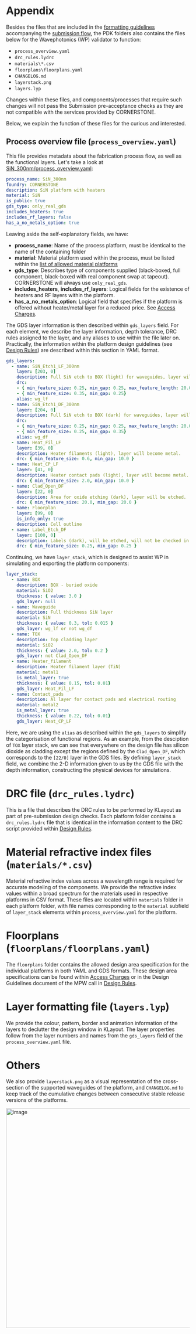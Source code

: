 # Appendix

Besides the files that are included in the [formatting
guidelines](./FormattingGuidelines.md) accompanying the [submission
flow](../README.md#submission-format), the PDK folders also contains
the files below for the Wavephotonics (WP) validator to function:

- `process_overview.yaml`
- `drc_rules.lydrc`
- `materials\*.csv`
- `floorplans\floorplans.yaml`
- `CHANGELOG.md`
- `layerstack.png`
- `layers.lyp`

Changes within these files, and components/processes that require such
changes will not pass the Submission pre-acceptance checks as they are
not compatible with the services provided by CORNERSTONE.

Below, we explain the function of these files for the curious and
interested.

## Process overview file (`process_overview.yaml`)

This file provides metadata about the fabrication process flow, as well
as the functional layers. Let's take a look at
[SiN_300nm/process_overview.yaml](../SiN_300nm/process_overview.yaml):

``` yaml
process_name: SiN_300nm
foundry: CORNERSTONE
description: SiN platform with heaters
material: SiN
is_public: true
gds_type: only_real_gds
includes_heaters: true
includes_rf_layers: false
has_a_no_metals_option: true
```

Leaving aside the self-explanatory fields, we have:

- **process_name**: Name of the process platform, must be identical to the name of the containing folder
- **material**: Material platform used within the process, must be listed within the [list of allowed material platforms](./references/materials_list.md)
- **gds_type**: Describes type of components supplied (black-boxed, full component, black-boxed with real component swap at tapeout). CORNERSTONE will always use `only_real_gds`.
- **includes_heaters**, **includes_rf_layers**: Logical fields for the existence of heaters and RF layers within the platform.
- **has_a_no_metals_option**: Logical field that specifies if the platform is offered without heater/metal layer for a reduced price. See [Access Charges](https://www.cornerstone.sotonfab.co.uk/mpw-schedule-costs/).

The GDS layer information is then described within `gds_layers` field.
For each element, we describe the layer information, depth tolerance,
DRC rules assigned to the layer, and any aliases to use within the file
later on. Practically, the information within the platform design
guidelines (see [Design
Rules](https://www.cornerstone.sotonfab.co.uk/design-rules/)) are
described within this section in YAML format.

``` yaml
gds_layers:
  - name: SiN_Etch1_LF_300nm
    layer: [203, 0]
    description: Full SiN etch to BOX (light) for waveguides, layer will be protected. No max feature length @0.35um features.
    drc: 
    - { min_feature_size: 0.25, min_gap: 0.25, max_feature_length: 20.0 }
    - { min_feature_size: 0.35, min_gap: 0.25}
    alias: wg_lf
  - name: SiN_Etch1_DF_300nm
    layer: [204, 0]
    description: Full SiN etch to BOX (dark) for waveguides, layer will be etched. No max feature length @0.35um gaps
    drc: 
    - { min_feature_size: 0.25, min_gap: 0.25, max_feature_length: 20.0 }
    - { min_feature_size: 0.25, min_gap: 0.35}
    alias: wg_df
  - name: Heat_Fil_LF
    layer: [39, 0]
    description: Heater filaments (light), layer will become metal.
    drc: { min_feature_size: 0.6, min_gap: 10.0 }
  - name: Heat_CP_LF
    layer: [41, 0]
    description: Heater contact pads (light), layer will become metal.
    drc: { min_feature_size: 2.0, min_gap: 10.0 }
  - name: Clad_Open_DF
    layer: [22, 0]
    description: Area for oxide etching (dark), layer will be etched. 
    drc: { min_feature_size: 20.0, min_gap: 20.0 }
  - name: Floorplan
    layer: [99, 0]
    is_info_only: true
    description: Cell outline
  - name: Label_Etch_DF
    layer: [100, 0]
    description: Labels (dark), will be etched, will not be checked in DRC
    drc: { min_feature_size: 0.25, min_gap: 0.25 }
```

Continuing, we have `layer_stack`, which is designed to assist WP in
simulating and exporting the platform components:

``` yaml
layer_stack:
  - name: BOX
    description: BOX - buried oxide
    material: SiO2
    thickness: { value: 3.0 }
    gds_layer: null
  - name: Waveguide
    description: Full thickness SiN layer
    material: SiN
    thickness: { value: 0.3, tol: 0.015 }
    gds_layer: wg_lf or not wg_df
  - name: TOX
    description: Top cladding layer
    material: SiO2
    thickness: { value: 2.0, tol: 0.2 }
    gds_layer: not Clad_Open_DF
  - name: Heater_filament
    description: Heater filament layer (TiN)
    material: metal1
    is_metal_layer: true
    thickness: { value: 0.15, tol: 0.01}
    gds_layer: Heat_Fil_LF
  - name: Contact_pads
    description: Al layer for contact pads and electrical routing
    material: metal2
    is_metal_layer: true
    thickness: { value: 0.22, tol: 0.01}
    gds_layer: Heat_CP_LF
```

Here, we are using the `alias` as described within the `gds_layers` to
simplify the categorisation of functional regions. As an example, from
the desciption of `TOX` layer stack, we can see that everywhere on the
design file has silicon dioxide as cladding except the regions defined
by the `Clad_Open_DF`, which corresponds to the `[22/0]` layer in the
GDS files. By defining `layer_stack` field, we combine the 2-D
information given to us by the GDS file with the depth information,
constructing the physical devices for simulations.

# DRC file (`drc_rules.lydrc`)

This is a file that describes the DRC rules to be performed by KLayout
as part of pre-submission design checks. Each platform folder contains a
`drc_rules.lydrc` file that is identical in the information content to
the DRC script provided within [Design
Rules](https://www.cornerstone.sotonfab.co.uk/design-rules/).

# Material refractive index files (`materials/*.csv`)

Material refractive index values across a wavelength range is required
for accurate modeling of the components. We provide the refractive index
values within a broad spectrum for the materials used in respective
platforms in CSV format. These files are located within `materials`
folder in each platform folder, with file names corresponding to the
`material` subfield of `layer_stack` elements within
`process_overview.yaml` for the platform.

# Floorplans (`floorplans/floorplans.yaml`)

The `floorplans` folder contains the allowed design area specification
for the individual platforms in both YAML and GDS formats. These design
area specifications can be found within [Access
Charges](https://www.cornerstone.sotonfab.co.uk/mpw-schedule-costs/) or
in the Design Guidelines document of the MPW call in [Design
Rules](https://www.cornerstone.sotonfab.co.uk/design-rules/).

# Layer formatting file (`layers.lyp`)

We provide the colour, pattern, border and animation information of the
layers to declutter the design window in KLayout. The layer properties
follow from the layer numbers and names from the `gds_layers` field of
the `process_overview.yaml` file.

# Others

We also provide `layerstack.png` as a visual representation of the
cross-section of the supported waveguides of the platform, and
`CHANGELOG.md` to keep track of the cumulative changes between
consecutive stable release versions of the platforms.

<img src="./_static/Si_220nm_active/layerstack.png" class="align-center"
width="600" alt="image" />